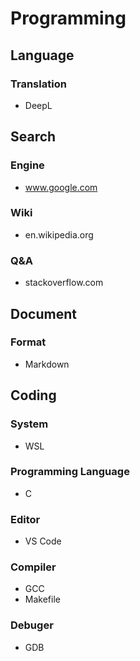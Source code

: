 # Programming

## Language
### Translation
* DeepL


## Search
### Engine
* www.google.com

### Wiki
* en.wikipedia.org

### Q&A
* stackoverflow.com


## Document
### Format
* Markdown


## Coding
### System
* WSL

### Programming Language
* C

### Editor
* VS Code

### Compiler
* GCC
* Makefile

### Debuger
* GDB




